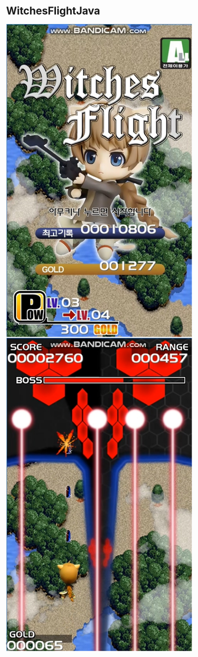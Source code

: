 # WitchesFlightJava
![Witches Flight Title](./bandicam%202021-11-12%2016-54-25-033.mp4_20220809_165828.042.jpg)
![Witches Flight Boss](./bandicam%202021-11-12%2016-54-25-033.mp4_20220809_165850.752.jpg)
